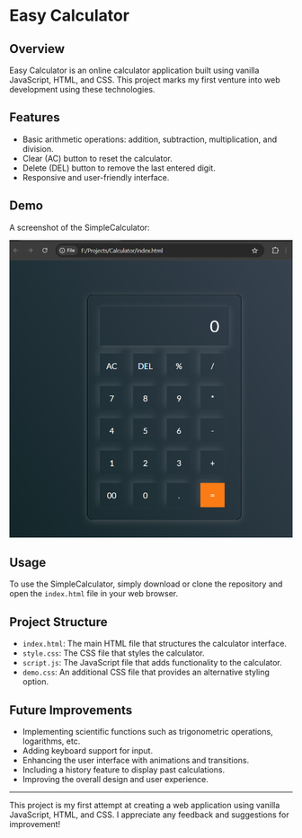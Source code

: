 # Easy Calculator

## Overview

Easy Calculator is an online calculator application built using vanilla JavaScript, HTML, and CSS. This project marks my first venture into web development using these technologies.

## Features

- Basic arithmetic operations: addition, subtraction, multiplication, and division.
- Clear (AC) button to reset the calculator.
- Delete (DEL) button to remove the last entered digit.
- Responsive and user-friendly interface.

## Demo

A screenshot of the SimpleCalculator:

![EasyCalculator Screenshot](assets/Screenshot.png)


## Usage

To use the SimpleCalculator, simply download or clone the repository and open the `index.html` file in your web browser.

## Project Structure

- `index.html`: The main HTML file that structures the calculator interface.
- `style.css`: The CSS file that styles the calculator.
- `script.js`: The JavaScript file that adds functionality to the calculator.
- `demo.css`: An additional CSS file that provides an alternative styling option.

## Future Improvements

- Implementing scientific functions such as trigonometric operations, logarithms, etc.
- Adding keyboard support for input.
- Enhancing the user interface with animations and transitions.
- Including a history feature to display past calculations.
- Improving the overall design and user experience.

---

This project is my first attempt at creating a web application using vanilla JavaScript, HTML, and CSS. I appreciate any feedback and suggestions for improvement!


